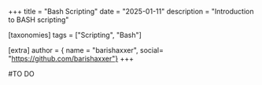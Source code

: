 +++
title = "Bash Scripting"
date = "2025-01-11"
description = "Introduction to BASH scripting"

[taxonomies]
tags = ["Scripting", "Bash"]

[extra]
author = { name = "barishaxxer", social= "https://github.com/barishaxxer"}
+++


#TO DO
